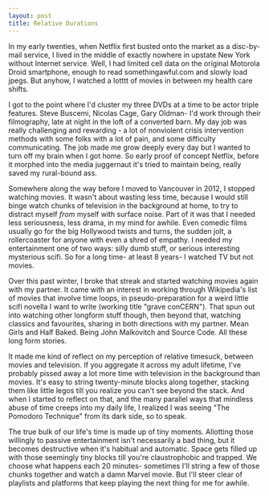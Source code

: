 ```yaml
---
layout: post
title: Relative Durations
---
```


In my early twenties, when Netflix first busted onto the market as a disc-by-mail service, I lived in the middle of exactly nowhere in upstate New York without Internet service. Well, I had limited cell data on the original Motorola Droid smartphone, enough to read somethingawful.com and slowly load jpegs. But anyhow, I watched a lotttt of movies in between my health care shifts.

I got to the point where I'd cluster my three DVDs at a time to be actor triple features. Steve Buscemi, Nicolas Cage, Gary Oldman- I'd work through their filmography, late at night in the loft of a converted barn. My day job was really challenging and rewarding - a lot of nonviolent crisis intervention methods with some folks with a lot of pain, and some difficulty communicating. The job made me grow deeply every day but I wanted to turn off my brain when I got home. So early proof of concept Netflix, before it morphed into the media juggernaut it's tried to maintain being, really saved my rural-bound ass.

Somewhere along the way before I moved to Vancouver in 2012, I stopped watching movies. It wasn't about wasting less time, because I would still binge watch chunks of television in the background at home, to try to distract myself *from* myself with surface noise. Part of it was that I needed less seriousness, less drama, in my mind for awhile. Even comedic films usually go for the big Hollywood twists and turns, the sudden jolt, a rollercoaster for anyone with even a shred of empathy. I needed my entertainment one of two ways: silly dumb stuff, or serious interesting mysterious scifi. So for a long time- at least 8 years- I watched TV but not movies.

Over this past winter, I broke that streak and started watching movies again with my partner. It came with an interest in working through Wikipedia's list of movies that involve time loops, in pseudo-preparation for a weird little scifi novella I want to write (working title "grave conCERN"). That spun out into watching other longform stuff though, then beyond that, watching classics and favourites, sharing in both directions with my partner. Mean Girls and Half Baked. Being John Malkovitch and Source Code. All these long form stories.

It made me kind of reflect on my perception of relative timesuck, between movies and television. If you aggregate it across my adult lifetime, I've probably pissed away a lot more time with television in the background than movies. It's easy to string twenty-minute blocks along together, stacking them like little legos till you realize you can't see beyond the stack. And when I started to reflect on that, and the many parallel ways that mindless abuse of time creeps into my daily life, I realized I was seeing "The Pomodoro Technique" from its dark side, so to speak.

The true bulk of our life's time is made up of tiny moments. Allotting those willingly to passive entertainment isn't necessarily a bad thing, but it becomes destructive when it's habitual and automatic. Space gets filled up with those seemingly tiny blocks till you're claustrophobic and trapped. We choose what happens each 20 minutes- sometimes I'll string a few of those chunks together and watch a damn Marvel movie. But I'll steer clear of playlists and platforms that keep playing the next thing for me for awhile.